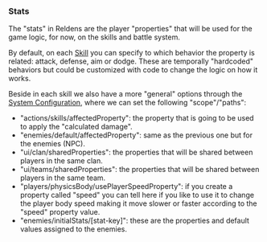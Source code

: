 ### Stats

The "stats" in Reldens are the player "properties" that will be used for the game logic, for now, on the skills and battle system.

By default, on each [Skill](entities/skill.md) you can specify to which behavior the property is related: attack, defense, aim or dodge.
These are temporally "hardcoded" behaviors but could be customized with code to change the logic on how it works.

Beside in each skill we also have a more "general" options through the [System Configuration](configuration.md), where we can set the following "scope"/"paths":
- "actions/skills/affectedProperty": the property that is going to be used to apply the "calculated damage".
- "enemies/default/affectedProperty": same as the previous one but for the enemies (NPC).
- "ui/clan/sharedProperties": the properties that will be shared between players in the same clan.
- "ui/teams/sharedProperties": the properties that will be shared between players in the same team.
- "players/physicsBody/usePlayerSpeedProperty": if you create a property called "speed" you can tell here if you like to use it to change the player body speed making it move slower or faster according to the "speed" property value.
- "enemies/initialStats/[stat-key]": these are the properties and default values assigned to the enemies.
